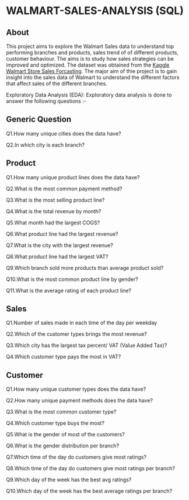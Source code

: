# WALMART-SALES-ANALYSIS (SQL)
## About


This project aims to explore the Walmart Sales data to understand top performing branches and products, sales trend of of different products, customer behaviour. The aims is to study how sales strategies can be improved and optimized. The dataset was obtained from the [Kaggle Walmart Store Sales Forcasting](https://www.kaggle.com/c/walmart-recruiting-store-sales-forecasting).
The major aim of thie project is to gain insight into the sales data of Walmart to understand the different factors that affect sales of the different branches.



Exploratory Data Analysis (EDA): Exploratory data analysis is done to answer the following questions :-

## Generic Question

Q1.How many unique cities does the data have?

Q2.In which city is each branch?

## Product

Q1.How many unique product lines does the data have?

Q2.What is the most common payment method?

Q3.What is the most selling product line?

Q4.What is the total revenue by month?

Q5.What month had the largest COGS?

Q6.What product line had the largest revenue?

Q7.What is the city with the largest revenue?

Q8.What product line had the largest VAT?

Q9.Which branch sold more products than average product sold?

Q10.What is the most common product line by gender?

Q11.What is the average rating of each product line?

## Sales

Q1.Number of sales made in each time of the day per weekday

Q2.Which of the customer types brings the most revenue?

Q3.Which city has the largest tax percent/ VAT (Value Added Tax)?

Q4.Which customer type pays the most in VAT?

## Customer

Q1.How many unique customer types does the data have?

Q2.How many unique payment methods does the data have?

Q3.What is the most common customer type?

Q4.Which customer type buys the most?

Q5.What is the gender of most of the customers?

Q6.What is the gender distribution per branch?

Q7.Which time of the day do customers give most ratings?

Q8.Which time of the day do customers give most ratings per branch?

Q9.Which day of the week has the best avg ratings?

Q10.Which day of the week has the best average ratings per branch?


